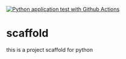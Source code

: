 [![Python application test with Github Actions](https://github.com/sahdan89/scaffold/actions/workflows/main.yml/badge.svg)](https://github.com/sahdan89/scaffold/actions/workflows/main.yml)

# scaffold
this is a project scaffold for python
